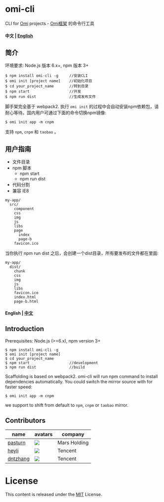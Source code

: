 # omi-cli

CLI for [Omi](https://github.com/AlloyTeam/omi) projects - [Omi框架](https://github.com/AlloyTeam/omi) 的命令行工具


#### 中文 | [English](https://github.com/AlloyTeam/omi-cli#english--中文)


## 简介

环境要求: Node.js 版本 6.x+, npm 版本 3+

```
$ npm install omi-cli -g     //安装CLI
$ omi init [project name]    //初始化项目 
$ cd your_project_name       //转到目录
$ npm start                  //开发
$ npm run dist               //生成发布文件   
```

脚手架完全基于 webpack2. 执行 `omi init` 的过程中会自动安装npm依赖包，请耐心等待。国内用户可通过下面的命令切换npm镜像:

```
$ omi init app -m cnpm 
```

支持 `npm`, `cnpm` 和 `taobao` 。

## 用户指南

* 文件目录
* npm 脚本
    * npm start
    * npm run dist
* 代码分割
* 兼容 IE8


```
my-app/
  src/
    component
    css
    img
    js
    libs
    page
      index
      page-b
    favicon.ico
```

当你执行 npm run dist 之后，会创建一个dist目录，所有要发布的文件都在里面:

```
my-app/
  dist/
    chunk
    css
    img
    js
    libs
    favicon.ico
    index.html
    page-b.html
```

#### English | [﻿中文](https://github.com/AlloyTeam/omi-cli#中文--english)


## Introduction
Prerequisites: Node.js (>=6.x), npm version 3+

```
$ npm install omi-cli -g    
$ omi init [project name]    
$ cd your_project_name
$ npm start                  //development
$ npm run dist               //build   
```

Scaffolding is based on webpack2. omi-cli will run npm command to install dependencies automatically. You could switch the mirror source with for faster  speed:

```
$ omi init app -m cnpm 
```

we support to shift from default to `npm`, `cnpm` or `taobao` mirror.


## Contributors

|name   |avatars   |company   |
|---|---|---|
|  [pasturn](https://github.com/pasturn) |  ![](https://avatars2.githubusercontent.com/u/6126885?v=3&s=60)  | Mars Holding  |  
|  [heyli](https://github.com/lcxfs1991) | ![](https://avatars3.githubusercontent.com/u/3348398?v=3&s=60)  |  Tencent |
|  [dntzhang](https://github.com/dntzhang) | ![](https://avatars2.githubusercontent.com/u/7917954?v=3&s=60)  |  Tencent |

# License
This content is released under the [MIT](http://opensource.org/licenses/MIT) License.